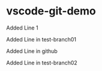 # vscode-git-demo

Added Line 1

Added Line in test-branch01

Added Line in github

Added Line in test-branch02

